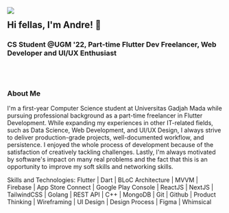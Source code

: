 <img align='left' src="https://github-readme-stats.vercel.app/api?username=fullstack-dre&show_icons=true&theme=radical">

## Hi fellas, I'm Andre! 👋 
### CS Student @UGM '22, Part-time Flutter Dev Freelancer, Web Developer and UI/UX Enthusiast

<br/>
<br/>

### About Me

I'm a first-year Computer Science student at Universitas Gadjah Mada while pursuing professional background as a part-time freelancer in Flutter Development. While expanding my experiences in other IT-related fields, such as Data Science, Web Development, and UI/UX Design, I always strive to deliver production-grade projects, well-documented workflow, and persistence. I enjoyed the whole process of development because of the satisfaction of creatively tackling challenges. Lastly, I'm always motivated by software's impact on many real problems and the fact that this is an opportunity to improve my soft skills and networking skills.

Skills and Technologies:
Flutter | Dart | BLoC Architecture | MVVM | Firebase | App Store Connect | Google Play Console | ReactJS | NextJS | TailwindCSS | Golang | REST API | C++ | MongoDB | Git | Github | Product Thinking | Wireframing | UI Design | Design Process | Figma | Whimsical 
